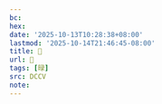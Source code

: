 ```yaml
---
bc:
hex:
date: '2025-10-13T10:28:38+08:00'
lastmod: '2025-10-14T21:46:45-08:00'
title: 􃣜
url: 􃣜
tags: [㫽]
src: DCCV
note:
---
```


